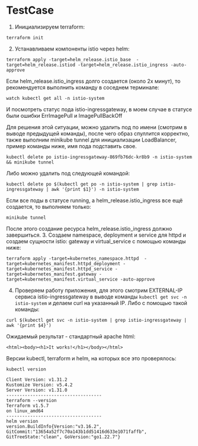 # TestCase
1. Инициализируем terraform:
```
terraform init
```
2. Устанавливаем компоненты istio через helm:
```
terraform apply -target=helm_release.istio_base  -target=helm_release.istiod -target=helm_release.istio_ingress -auto-approve
```

Если helm_release.istio_ingress долго создается (около 2х минут), то рекомендуется выполнить команду в соседнем терминале:
```
watch kubectl get all -n istio-system
```
И посмотреть статус пода istio-ingressgateway, в моем случае в статусе были ошибки ErrImagePull и ImagePullBackOff

Для решения этой ситуации, можно удалить под по имени (смотрим в выводе предыдущей команды), после чего образ спуллится корректно, также выполним minikube tunnel для инициализации LoadBalancer, пример команды ниже, имя пода подставить свое.
```
kubectl delete po istio-ingressgateway-869fb76dc-kr8b9 -n istio-system && minikube tunnel
```
Либо можно удалить под следующей командой:
```
kubectl delete po $(kubectl get po -n istio-system | grep istio-ingressgateway | awk '{print $1}') -n istio-system
```
Если все поды в статусе running, а helm_release.istio_ingress все ещё создается, то выполняем только:
```
minikube tunnel
```
После этого создание ресурса helm_release.istio_ingress должно завершиться.
3. Создаем namespace, deployment и service для httpd и создаем сущности istio: gateway и virtual_service с помощью команды ниже:
```
terraform apply -target=kubernetes_namespace.httpd  -target=kubernetes_manifest.httpd_deployment -target=kubernetes_manifest.httpd_service -target=kubernetes_manifest.gateway -target=kubernetes_manifest.virtual_service -auto-approve
```
4. Проверяем работу приложения, для этого смотрим EXTERNAL-IP сервиса istio-ingressgateway в выводе команды `kubectl get svc -n istio-system` и делаем  curl на указанный IP. Либо с помощью такой команды:
```
curl $(kubectl get svc -n istio-system | grep istio-ingressgateway | awk '{print $4}')
```

Ожидаемый результат - стандартный apache html:
```
<html><body><h1>It works!</h1></body></html>
```

Версии kubectl, terraform и helm, на которых все это проверялось:
```
kubectl version

Client Version: v1.31.2
Kustomize Version: v5.4.2
Server Version: v1.31.0
------------------------------------
terraform --version
Terraform v1.5.7
on linux_amd64
------------------------------------
helm version
version.BuildInfo{Version:"v3.16.2", GitCommit:"13654a52f7c70a143b1dd51416d633e1071faffb", GitTreeState:"clean", GoVersion:"go1.22.7"}
```
